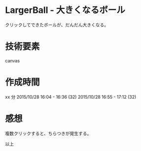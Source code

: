 # LargerBall - 大きくなるボール

クリックしてできたボールが、だんだん大きくなる。

# 技術要素
canvas

# 作成時間
xx 分
2015/10/28 16:04 - 16:36 (32)
2015/10/28 16:55 - 17:12 (32)

# 感想
複数クリックすると、ちらつきが発生する。


以上
